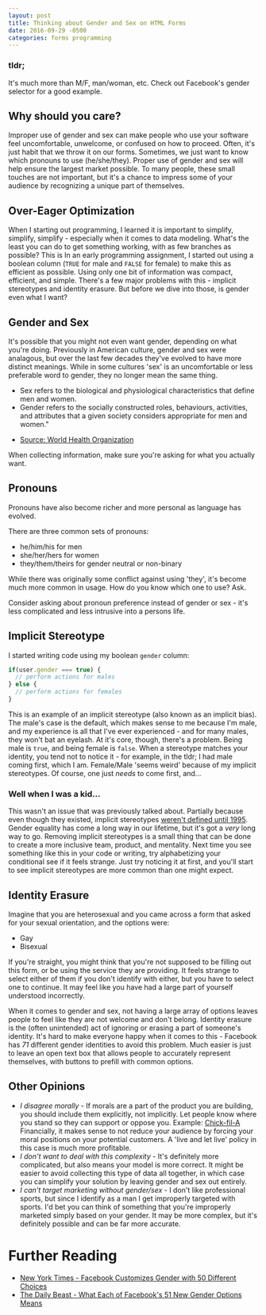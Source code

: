 ```yaml
---
layout: post
title: Thinking about Gender and Sex on HTML Forms
date: 2016-09-29 -0500
categories: forms programming
---
```


### tldr;

It's much more than M/F, man/woman, etc. Check out Facebook's gender selector for a good example.

## Why should you care?

Improper use of gender and sex can make people who use your software feel
uncomfortable, unwelcome, or confused on how to proceed. Often, it's just habit
that we throw it on our forms.  Sometimes, we just want to know which pronouns
to use (he/she/they). Proper use of gender and sex will help ensure the largest
market possible. To many people, these small touches are not important, but
it's a chance to impress some of your audience by recognizing a unique part of
themselves.

## Over-Eager Optimization

When I starting out programming, I learned it is important to simplify,
simplify, simplify - especially when it comes to data modeling.  What's the
least you can do to get something working, with as few branches as possible?
This is  In an early programming assignment, I started out using a boolean
column (`TRUE` for male and `FALSE` for female) to make this as efficient as
possible.  Using only one bit of information was compact, efficient, and
simple. There's a few major problems with this - implicit stereotypes and
identity erasure. But before we dive into those, is gender even what I want?

## Gender and Sex

It's possible that you might not even want gender, depending on what you're
doing.  Previously in American culture, gender and sex were analagous, but over
the last few decades they've evolved to have more distinct meanings. While in
some cultures 'sex' is an uncomfortable or less preferable word to gender, they
no longer mean the same thing.

* Sex refers to the biological and physiological characteristics that define
  men and women.
* Gender refers to the socially constructed roles, behaviours, activities, and
  attributes that a given society considers appropriate for men and women."

- [Source: World Health Organization](http://apps.who.int/gender/whatisgender/en/)

When collecting information, make sure you're asking for what you actually want.

## Pronouns

Pronouns have also become richer and more personal as language has evolved.

There are three common sets of pronouns:
* he/him/his for men
* she/her/hers for women
* they/them/theirs for gender neutral or non-binary

While there was originally some conflict against using 'they', it's become much
more common in usage. How do you know which one to use? Ask.

Consider asking about pronoun preference instead of gender or sex - it's less
complicated and less intrusive into a persons life.

## Implicit Stereotype

I started writing code using my boolean `gender` column:

```javascript
if(user.gender === true) {
  // perform actions for males
} else {
  // perform actions for females
}
```

This is an example of an implicit stereotype (also known as an implicit bias).
The male's case is the default, which makes sense to me because I'm male, and
my experience is all that I've ever experienced - and for many males, they
won't bat an eyelash.  At it's core, though, there's a problem. Being male is
`true`, and being female is `false`.  When a stereotype matches your identity,
you tend not to notice it - for example, in the tldr; I had male coming first,
which I am.  Female/Male 'seems weird' because of my implicit stereotypes.  Of
course, one just _needs_ to come first, and...

### Well when I was a kid...

This wasn't an issue that was previously talked about. Partially because even though
they existed, implicit stereotypes
[weren't defined until 1995](http://faculty.washington.edu/agg/pdf/Greenwald_Banaji_PsychRev_1995.OCR.pdf).
Gender equality has come a long way in our lifetime, but it's got a _very_ long
way to go.  Removing implicit stereotypes is a small thing that can be done to
create a more inclusive team, product, and mentality. Next time you see
something like this in your code or writing, try alphabetizing your conditional
see if it feels strange. Just try noticing it at first, and you'll start to see
implicit stereotypes are more common than one might expect.

## Identity Erasure

Imagine that you are heterosexual and you came across a form that asked for your
sexual orientation, and the options were:

* Gay
* Bisexual

If you're straight, you might think that you're not supposed to be filling out this
form, or be using the service they are providing. It feels strange to select either
of them if you don't identify with either, but you have to select one to continue.
It may feel like you have had a large part of yourself understood incorrectly.

When it comes to gender and sex, not having a large array of options leaves
people to feel like they are not welcome and don't belong. Identity erasure is
the (often unintended) act of ignoring or erasing a part of someone's identity.
It's hard to make everyone happy when it comes to this - Facebook has _71_
different gender identities to avoid this problem. Much easier is just to leave
an open text box that allows people to accurately represent themselves, with
buttons to prefill with common options.


## Other Opinions

* *I disagree morally* - If morals are a part of the product you are building,
  you should include them explicitly, not implicitly.  Let people know where
  you stand so they can support or oppose you. Example:
  [Chick-fil-A](https://en.wikipedia.org/wiki/Chick-fil-A_same-sex_marriage_controversy)
  Financially, it makes sense to not reduce your audience by forcing your moral
  positions on your potential customers. A 'live and let live' policy in this
  case is much more profitable.
* *I don't want to deal with this complexity* - It's definitely more
  complicated, but also means your model is more correct. It might be easier to
  avoid collecting this type of data all together, in which case you can
  simplify your solution by leaving gender and sex out entirely.
* *I can't target marketing without gender/sex* - I don't like professional
  sports, but since I identify as a man I get improperly targeted with sports.
  I'd bet you can think of something that you're improperly marketed simply
  based on your gender. It may be more complex, but it's definitely possible
  and can be far more accurate.


# Further Reading

* [New York Times - Facebook Customizes Gender with 50 Different Choices](http://www.nytimes.com/2014/04/06/fashion/facebook-customizes-gender-with-50-different-choices.html)
* [The Daily Beast - What Each of Facebook's 51 New Gender Options Means](http://www.thedailybeast.com/articles/2014/02/15/the-complete-glossary-of-facebook-s-51-gender-options.html)
